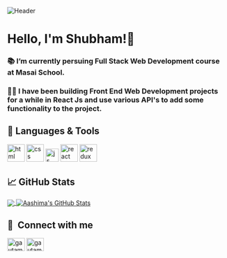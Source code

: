 ![Header](https://drjplopes.com/media/BlogBanners/Hello-World_Banner.png)

# Hello, I'm Shubham!👋

### 📚 I’m currently persuing Full Stack Web Development course at Masai School.
### 👨‍💻 I have been building Front End Web Development projects for a while in React Js and use various API's to add some functionality to the project.


## 🔧 Languages & Tools
<p align='left'>
  <img src="https://upload.wikimedia.org/wikipedia/commons/thumb/6/61/HTML5_logo_and_wordmark.svg/2048px-HTML5_logo_and_wordmark.svg.png" alt="html" width="40" height="40">
  <img src='https://upload.wikimedia.org/wikipedia/commons/thumb/d/d5/CSS3_logo_and_wordmark.svg/1200px-CSS3_logo_and_wordmark.svg.png' alt="css" width="40" height="40">
  <img src='https://upload.wikimedia.org/wikipedia/commons/6/6a/JavaScript-logo.png' height='30' width='auto' alt="js">
   <img src="https://upload.wikimedia.org/wikipedia/commons/thumb/a/a7/React-icon.svg/1280px-React-icon.svg.png" alt="react" width="auto" height="40"/>
   <img src="https://lh3.googleusercontent.com/proxy/qyPHJlkW7Oe5tR8RWOqxbbpoenfoKGNQneQfITscEUIE_IMmrCKpyeNXRY732f-89h3vZP9rioHj4Fva54bKYRgaXV3Q36PGt5h5oeKCoiEKoByUK8cd" alt="redux" width="40" height="40"/>
</p>



## &#x1f4c8; GitHub Stats
<a href="https://github.com/rawat2511/rawat2511">
  <img align="center" src="https://github-readme-stats.vercel.app/api/top-langs/?username=rawat2511&title_color=ffffff&text_color=c9cacc&icon_color=2bbc8a&bg_color=1d1f21&langs_count=3" />
</a>
<a href="https://github.com/rawat2511/rawat2511">
  <img align="center" src="https://github-readme-stats.vercel.app/api?username=rawat2511&show_icons=true&line_height=27&count_private=true&title_color=ffffff&text_color=c9cacc&icon_color=2bbc8a&bg_color=1d1f21" alt="Aashima's GitHub Stats" />
</a>


## 🔗 &nbsp;**Connect with me**
<p align="left">
<a href="https://twitter.com/Shubham_2511" target="blank"><img align="center" src="https://raw.githubusercontent.com/rahuldkjain/github-profile-readme-generator/master/src/images/icons/Social/twitter.svg" alt="gautamkrishnar" height="30" width="40" /></a>
<a href="https://linkedin.com/in/shubham2511" target="blank"><img align="center" src="https://raw.githubusercontent.com/rahuldkjain/github-profile-readme-generator/master/src/images/icons/Social/linked-in-alt.svg" alt="gautamkrishnar" height="30" width="40" /></a>
  



